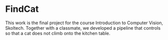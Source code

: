 # FindCat
This work is the final project for the course Introduction to Computer Vision, Skoltech. Together with a classmate, we developed a pipeline that controls so that a cat does not climb onto the kitchen table.
